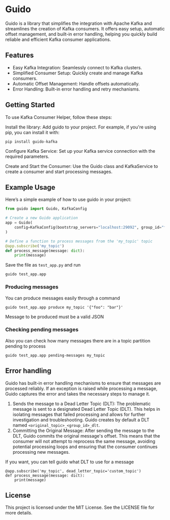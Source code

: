 # Guido
Guido is a library that simplifies the integration with Apache Kafka and streamlines the creation of Kafka consumers. It offers easy setup, automatic offset management, and built-in error handling, helping you quickly build reliable and efficient Kafka consumer applications.

## Features
* Easy Kafka Integration: Seamlessly connect to Kafka clusters.
* Simplified Consumer Setup: Quickly create and manage Kafka consumers.
* Automatic Offset Management: Handle offsets automatically.
* Error Handling: Built-in error handling and retry mechanisms.

## Getting Started
To use Kafka Consumer Helper, follow these steps:

Install the library: Add guido to your project. For example, if you're using pip, you can install it with:

```
pip install guido-kafka
```

Configure Kafka Service: Set up your Kafka service connection with the required parameters.

Create and Start the Consumer: Use the Guido class and KafkaService to create a consumer and start processing messages.

## Example Usage
Here’s a simple example of how to use guido in your project:

```python
from guido import Guido, KafkaConfig

# Create a new Guido application
app = Guido(
    config=KafkaConfig(bootstrap_servers="localhost:29092", group_id="foo")
)

# Define a function to process messages from the 'my_topic' topic
@app.subscribe('my_topic')
def process_message(message: dict):
    print(message)
```

Save the file as `test_app.py` and run

```
guido test_app.app
```

### Producing messages
You can produce messages easily through a command
```
guido test_app.app produce my_topic '{"foo": "bar"}'
```
Message to be produced must be a valid JSON

### Checking pending messages
Also you can check how many messages there are in a topic partition pending to process
```
guido test_app.app pending-messages my_topic
```

## Error handling
Guido has built-in error handling mechanisms to ensure that messages are processed reliably. If an exception is raised while processing a message, Guido captures the error and takes the necessary steps to manage it.

1. Sends the message to a Dead Letter Topic (DLT): The problematic message is sent to a designated Dead Letter Topic (DLT). This helps in isolating messages that failed processing and allows for further investigation and troubleshooting. Guido creates by default a DLT named `<original_topic>_<group_id>_dlt`.
2. Committing the Original Message: After sending the message to the DLT, Guido commits the original message's offset. This means that the consumer will not attempt to reprocess the same message, avoiding potential processing loops and ensuring that the consumer continues processing new messages.

If you want, you can tell guido what DLT to use for a message
```
@app.subscribe('my_topic', dead_letter_topic='custom_topic')
def process_message(message: dict):
    print(message)
```

## License
This project is licensed under the MIT License. See the LICENSE file for more details.
